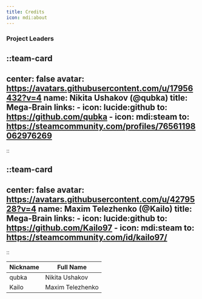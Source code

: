 ```yaml
---
title: Credits
icon: mdi:about
---
```


### Project Leaders

  ::team-card
  ---
  center: false
  avatar: https://avatars.githubusercontent.com/u/17956432?v=4
  name: Nikita Ushakov (@qubka)
  title: Mega-Brain
  links:
    - icon: lucide:github
      to: https://github.com/qubka
    - icon: mdi:steam
      to: https://steamcommunity.com/profiles/76561198062976269
  ---
  ::

  ::team-card
  ---
  center: false
  avatar: https://avatars.githubusercontent.com/u/4279528?v=4
  name: Maxim Telezhenko (@Kailo)
  title: Mega-Brain
  links:
    - icon: lucide:github
      to: https://github.com/Kailo97
    - icon: mdi:steam
      to: https://steamcommunity.com/id/kailo97/
  ---
  ::




<!-- ::team-card
---
center: false
avatar: https://avatars.githubusercontent.com/u/17956432?v=4
name: Nikita Ushakov (@qubka)
title: Mega-Brain
links:
  - icon: lucide:github
      to: https://github.com/qubka
  - icon: mdi:about
      to: https://steamcommunity.com/profiles/76561198062976269
---
::

::team-card
---
center: false
avatar: https://avatars.githubusercontent.com/u/4279528?v=4
name: Maxim Telezhenko (@Kailo)
title: Mega-Brain
links:
  - icon: lucide:github
      to: https://github.com/Kailo97
  - icon: mdi:about
      to: https://steamcommunity.com/id/kailo97/
---
:: -->


| Nickname | Full Name         |
|----------|-------------------|
| qubka    | Nikita Ushakov    |
| Kailo    | Maxim Telezhenko  |
